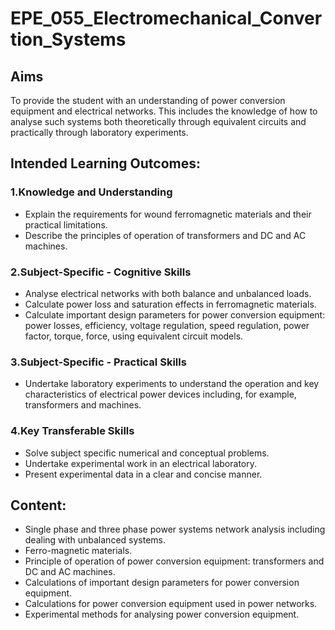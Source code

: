 # EPE_055_Electromechanical_Convertion_Systems

## Aims

To provide the student with an understanding of power conversion equipment and electrical networks. This includes the knowledge of how to analyse such systems both theoretically through equivalent circuits and practically through laboratory experiments.

## Intended Learning Outcomes:

### 1.Knowledge and Understanding
- Explain the requirements for wound ferromagnetic materials and their practical limitations.
- Describe the principles of operation of transformers and DC and AC machines.

### 2.Subject-Specific - Cognitive Skills
- Analyse electrical networks with both balance and unbalanced loads.
- Calculate power loss and saturation effects in ferromagnetic materials.
- Calculate important design parameters for power conversion equipment: power losses, efficiency, voltage regulation, speed regulation, power factor, torque, force, using equivalent circuit models.

### 3.Subject-Specific - Practical Skills
- Undertake laboratory experiments to understand the operation and key characteristics of electrical power devices including, for example, transformers and machines.

### 4.Key Transferable Skills
- Solve subject specific numerical and conceptual problems.
- Undertake experimental work in an electrical laboratory.
- Present experimental data in a clear and concise manner.


## Content:

- Single phase and three phase power systems network analysis including dealing with unbalanced systems.
- Ferro-magnetic materials.
- Principle of operation of power conversion equipment: transformers and DC and AC machines.
- Calculations of important design parameters for power conversion equipment.
- Calculations for power conversion equipment used in power networks.
- Experimental methods for analysing power conversion equipment.
